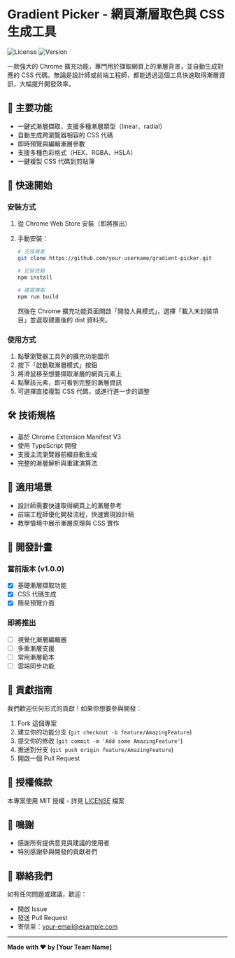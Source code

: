 # Gradient Picker - 網頁漸層取色與 CSS 生成工具

![License](https://img.shields.io/badge/license-MIT-blue.svg)
![Version](https://img.shields.io/badge/version-1.0.0-green.svg)

一款強大的 Chrome 擴充功能，專門用於擷取網頁上的漸層背景，並自動生成對應的 CSS 代碼。無論是設計師或前端工程師，都能透過這個工具快速取得漸層資訊，大幅提升開發效率。

## 🌈 主要功能

- 一鍵式漸層擷取，支援多種漸層類型（linear、radial）
- 自動生成跨瀏覽器相容的 CSS 代碼
- 即時預覽與編輯漸層參數
- 支援多種色彩格式（HEX、RGBA、HSLA）
- 一鍵複製 CSS 代碼到剪貼簿

## 🚀 快速開始

### 安裝方式

1. 從 Chrome Web Store 安裝（即將推出）
2. 手動安裝：

   ```bash
   # 克隆專案
   git clone https://github.com/your-username/gradient-picker.git

   # 安裝依賴
   npm install

   # 建置專案
   npm run build
   ```

   然後在 Chrome 擴充功能頁面開啟「開發人員模式」，選擇「載入未封裝項目」並選取建置後的 dist 資料夾。

### 使用方式

1. 點擊瀏覽器工具列的擴充功能圖示
2. 按下「啟動取漸層模式」按鈕
3. 將滑鼠移至想要擷取漸層的網頁元素上
4. 點擊該元素，即可看到完整的漸層資訊
5. 可選擇直接複製 CSS 代碼，或進行進一步的調整

## 🛠 技術規格

- 基於 Chrome Extension Manifest V3
- 使用 TypeScript 開發
- 支援主流瀏覽器前綴自動生成
- 完整的漸層解析與重建演算法

## 🎯 適用場景

- 設計師需要快速取得網頁上的漸層參考
- 前端工程師優化開發流程，快速實現設計稿
- 教學情境中展示漸層原理與 CSS 實作

## 📝 開發計畫

### 當前版本 (v1.0.0)

- [x] 基礎漸層擷取功能
- [x] CSS 代碼生成
- [x] 簡易預覽介面

### 即將推出

- [ ] 視覺化漸層編輯器
- [ ] 多重漸層支援
- [ ] 常用漸層範本
- [ ] 雲端同步功能

## 🤝 貢獻指南

我們歡迎任何形式的貢獻！如果你想要參與開發：

1. Fork 這個專案
2. 建立你的功能分支 (`git checkout -b feature/AmazingFeature`)
3. 提交你的修改 (`git commit -m 'Add some AmazingFeature'`)
4. 推送到分支 (`git push origin feature/AmazingFeature`)
5. 開啟一個 Pull Request

## 📄 授權條款

本專案使用 MIT 授權 - 詳見 [LICENSE](LICENSE) 檔案

## 🙏 鳴謝

- 感謝所有提供意見與建議的使用者
- 特別感謝參與開發的貢獻者們

## 📧 聯絡我們

如有任何問題或建議，歡迎：

- 開啟 Issue
- 發送 Pull Request
- 寄信至：[your-email@example.com](mailto:your-email@example.com)

---

**Made with ❤️ by [Your Team Name]**
